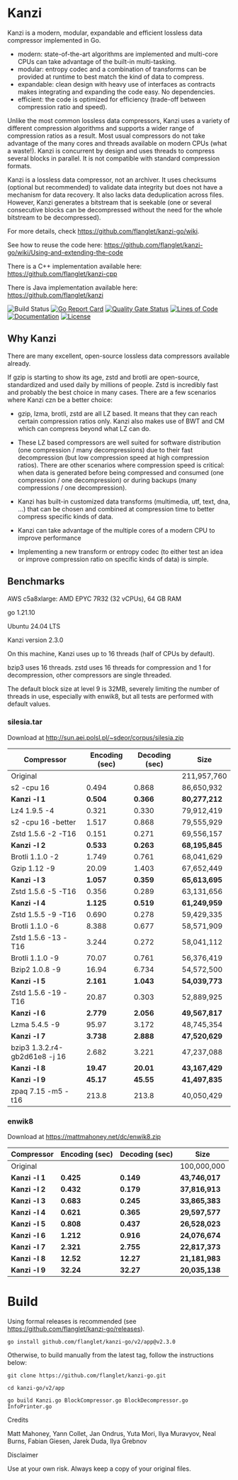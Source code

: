 # Kanzi


Kanzi is a modern, modular, expandable and efficient lossless data compressor implemented in Go.

* modern: state-of-the-art algorithms are implemented and multi-core CPUs can take advantage of the built-in multi-tasking.
* modular: entropy codec and a combination of transforms can be provided at runtime to best match the kind of data to compress.
* expandable: clean design with heavy use of interfaces as contracts makes integrating and expanding the code easy. No dependencies.
* efficient: the code is optimized for efficiency (trade-off between compression ratio and speed).

Unlike the most common lossless data compressors, Kanzi uses a variety of different compression algorithms and supports a wider range of compression ratios as a result. Most usual compressors do not take advantage of the many cores and threads available on modern CPUs (what a waste!). Kanzi is concurrent by design and uses threads to compress several blocks in parallel. It is not compatible with standard compression formats. 

Kanzi is a lossless data compressor, not an archiver. It uses checksums (optional but recommended) to validate data integrity but does not have a mechanism for data recovery. It also lacks data deduplication across files. However, Kanzi generates a bitstream that is seekable (one or several consecutive blocks can be decompressed without the need for the whole bitstream to be decompressed).

For more details, check https://github.com/flanglet/kanzi-go/wiki.

See how to reuse the code here: https://github.com/flanglet/kanzi-go/wiki/Using-and-extending-the-code

There is a C++ implementation available here: https://github.com/flanglet/kanzi-cpp

There is Java implementation available here: https://github.com/flanglet/kanzi



![Build Status](https://github.com/flanglet/kanzi-go/actions/workflows/go.yml/badge.svg)
[![Go Report Card](https://goreportcard.com/badge/github.com/flanglet/kanzi-go/v2)](https://goreportcard.com/report/github.com/flanglet/kanzi-go/v2)
[![Quality Gate Status](https://sonarcloud.io/api/project_badges/measure?project=flanglet_kanzi-go&metric=alert_status)](https://sonarcloud.io/summary/new_code?id=flanglet_kanzi-go)
[![Lines of Code](https://sonarcloud.io/api/project_badges/measure?project=flanglet_kanzi-go&metric=ncloc)](https://sonarcloud.io/summary/new_code?id=flanglet_kanzi-go)
[![Documentation](https://godoc.org/github.com/flanglet/kanzi-go?status.svg)](http://godoc.org/github.com/flanglet/kanzi-go/v2)
[![License](https://img.shields.io/badge/License-Apache%202.0-blue.svg)](LICENSE)


## Why Kanzi

There are many excellent, open-source lossless data compressors available already.

If gzip is starting to show its age, zstd and brotli are open-source, standardized and used
daily by millions of people. Zstd is incredibly fast and probably the best choice in many cases.
There are a few scenarios where Kanzi czn be a better choice:

- gzip, lzma, brotli, zstd are all LZ based. It means that they can reach certain compression
ratios only. Kanzi also makes use of BWT and CM which can compress beyond what LZ can do.

- These LZ based compressors are well suited for software distribution (one compression / many decompressions)
due to their fast decompression (but low compression speed at high compression ratios). 
There are other scenarios where compression speed is critical: when data is generated before being compressed and consumed
(one compression / one decompression) or during backups (many compressions / one decompression).

- Kanzi has built-in customized data transforms (multimedia, utf, text, dna, ...) that can be chosen and combined 
at compression time to better compress specific kinds of data.

- Kanzi can take advantage of the multiple cores of a modern CPU to improve performance

- Implementing a new transform or entropy codec (to either test an idea or improve compression ratio on specific kinds of data) is simple.



## Benchmarks

AWS c5a8xlarge: AMD EPYC 7R32 (32 vCPUs), 64 GB RAM

go 1.21.10

Ubuntu 24.04 LTS

Kanzi version 2.3.0

On this machine, Kanzi uses up to 16 threads (half of CPUs by default).

bzip3 uses 16 threads. zstd uses 16 threads for compression and 1 for decompression, 
other compressors are single threaded.

The default block size at level 9 is 32MB, severely limiting the number of threads
in use, especially with enwik8, but all tests are performed with default values.



### silesia.tar

Download at http://sun.aei.polsl.pl/~sdeor/corpus/silesia.zip

|        Compressor               | Encoding (sec)  | Decoding (sec)  |    Size          |
|---------------------------------|-----------------|-----------------|------------------|
|Original     	                  |                 |                 |   211,957,760    |
|s2 -cpu 16                       |       0.494	    |      0.868	    |    86,650,932    |
|**Kanzi -l 1**                   |   	**0.504**   |    **0.366**    |  **80,277,212**  |
|Lz4 1.9.5 -4                     |       0.321     |      0.330      |    79,912,419    |
|s2 -cpu 16 -better               |       1.517	    |      0.868	    |    79,555,929    |
|Zstd 1.5.6 -2 -T16               |	      0.151     |      0.271      |    69,556,157    |
|**Kanzi -l 2**                   |   	**0.533**   |    **0.263**    |  **68,195,845**  |
|Brotli 1.1.0 -2                  |       1.749     |      0.761      |    68,041,629    |
|Gzip 1.12 -9                     |      20.09      |      1.403      |    67,652,449    |
|**Kanzi -l 3**                   |   	**1.057**   |    **0.359**    |  **65,613,695**  |
|Zstd 1.5.6 -5 -T16               |	      0.356     |      0.289      |    63,131,656    |
|**Kanzi -l 4**                   |   	**1.125**   |    **0.519**    |  **61,249,959**  |
|Zstd 1.5.5 -9 -T16               |	      0.690     |      0.278      |    59,429,335    |
|Brotli 1.1.0 -6                  |       8.388     |      0.677      |    58,571,909    |
|Zstd 1.5.6 -13 -T16              |	      3.244     |      0.272      |    58,041,112    |
|Brotli 1.1.0 -9                  |      70.07      |      0.761      |    56,376,419    |
|Bzip2 1.0.8 -9	                  |      16.94      |      6.734      |    54,572,500    |
|**Kanzi -l 5**                   |   	**2.161**   |    **1.043**    |  **54,039,773**  |
|Zstd 1.5.6 -19 -T16              |	     20.87      |      0.303      |    52,889,925    |
|**Kanzi -l 6**                   |   	**2.779**   |    **2.056**    |  **49,567,817**  |
|Lzma 5.4.5 -9                    |      95.97      |      3.172      |    48,745,354    |
|**Kanzi -l 7**                   |   	**3.738**   |    **2.888**    |  **47,520,629**  |
|bzip3 1.3.2.r4-gb2d61e8 -j 16    |       2.682     |      3.221      |    47,237,088    |
|**Kanzi -l 8**                   |   	**19.47**   |    **20.01**    |  **43,167,429**  |
|**Kanzi -l 9**                   |     **45.17**   |    **45.55**    |  **41,497,835**  |
|zpaq 7.15 -m5 -t16               |      213.8      |     213.8       |    40,050,429    |



### enwik8

Download at https://mattmahoney.net/dc/enwik8.zip

|      Compressor        | Encoding (sec)   | Decoding (sec)   |    Size          |
|------------------------|------------------|------------------|------------------|
|Original                |                  |                  |   100,000,000    |
|**Kanzi -l 1**          |     **0.425**    |    **0.149**     |  **43,746,017**  |
|**Kanzi -l 2**          |     **0.432**    |    **0.179**     |  **37,816,913**  |
|**Kanzi -l 3**          |     **0.683**    |    **0.245**     |  **33,865,383**  |
|**Kanzi -l 4**          |	   **0.621**    |    **0.365**     |  **29,597,577**  |
|**Kanzi -l 5**          |	   **0.808**    |    **0.437**     |  **26,528,023**  |
|**Kanzi -l 6**          |	   **1.212**    |    **0.916**     |  **24,076,674**  |
|**Kanzi -l 7**          |     **2.321**    |    **2.755**     |  **22,817,373**  |
|**Kanzi -l 8**          |	  **12.52**     |    **12.27**     |  **21,181,983**  |
|**Kanzi -l 9**          |	  **32.24**     |    **32.27**     |  **20,035,138**  |



# Build

Using formal releases is recommended (see https://github.com/flanglet/kanzi-go/releases).
```
go install github.com/flanglet/kanzi-go/v2/app@v2.3.0
```

Otherwise, to build manually from the latest tag, follow the instructions below:

```
git clone https://github.com/flanglet/kanzi-go.git

cd kanzi-go/v2/app

go build Kanzi.go BlockCompressor.go BlockDecompressor.go InfoPrinter.go
```


Credits

Matt Mahoney,
Yann Collet,
Jan Ondrus,
Yuta Mori,
Ilya Muravyov,
Neal Burns,
Fabian Giesen,
Jarek Duda,
Ilya Grebnov

Disclaimer

Use at your own risk. Always keep a copy of your original files.
